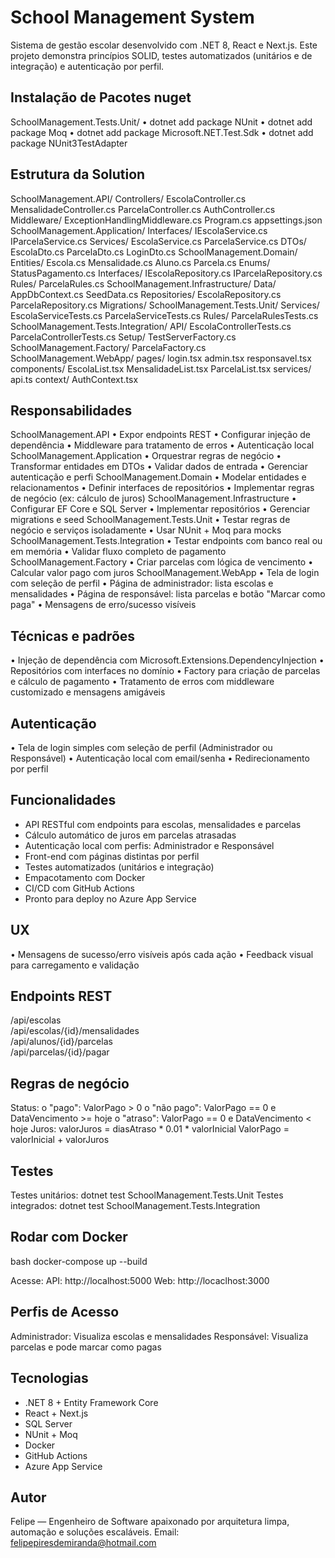 #  School Management System

Sistema de gestão escolar desenvolvido com .NET 8, React e Next.js. 
Este projeto demonstra princípios SOLID, testes automatizados (unitários e de integração) e autenticação por perfil.

## Instalação de Pacotes nuget

SchoolManagement.Tests.Unit/
	• dotnet add package NUnit
	• dotnet add package Moq
	• dotnet add package Microsoft.NET.Test.Sdk
	• dotnet add package NUnit3TestAdapter

## Estrutura da Solution

SchoolManagement.API/
	Controllers/
		EscolaController.cs
		MensalidadeController.cs
		ParcelaController.cs
		AuthController.cs
		Middleware/
		ExceptionHandlingMiddleware.cs
	Program.cs
	appsettings.json
SchoolManagement.Application/
	Interfaces/
		IEscolaService.cs
		IParcelaService.cs
	Services/
		EscolaService.cs
		ParcelaService.cs
	DTOs/
		EscolaDto.cs
		ParcelaDto.cs
		LoginDto.cs
SchoolManagement.Domain/
	Entities/
		Escola.cs
		Mensalidade.cs
		Aluno.cs
		Parcela.cs
	Enums/
		StatusPagamento.cs
	Interfaces/
		IEscolaRepository.cs
		IParcelaRepository.cs
	Rules/
		ParcelaRules.cs
SchoolManagement.Infrastructure/
	Data/
		AppDbContext.cs
		SeedData.cs
	Repositories/
		EscolaRepository.cs
		ParcelaRepository.cs
	Migrations/
SchoolManagement.Tests.Unit/
	Services/
		EscolaServiceTests.cs
		ParcelaServiceTests.cs
	Rules/
		ParcelaRulesTests.cs
SchoolManagement.Tests.Integration/
	API/
		EscolaControllerTests.cs
		ParcelaControllerTests.cs
	Setup/
		TestServerFactory.cs
SchoolManagement.Factory/
	ParcelaFactory.cs
SchoolManagement.WebApp/
	pages/
		login.tsx
		admin.tsx
		responsavel.tsx
	components/
		EscolaList.tsx
		MensalidadeList.tsx
		ParcelaList.tsx
	services/
		api.ts
	context/
		AuthContext.tsx


##  Responsabilidades

SchoolManagement.API
	•	Expor endpoints REST
	•	Configurar injeção de dependência
	•	Middleware para tratamento de erros
	•	Autenticação local
SchoolManagement.Application
	•	Orquestrar regras de negócio
	•	Transformar entidades em DTOs
	•	Validar dados de entrada
	•	Gerenciar autenticação e perfi
SchoolManagement.Domain
	•	Modelar entidades e relacionamentos
	•	Definir interfaces de repositórios
	•	Implementar regras de negócio (ex: cálculo de juros)
SchoolManagement.Infrastructure
	•	Configurar EF Core e SQL Server
	•	Implementar repositórios
	•	Gerenciar migrations e seed
SchoolManagement.Tests.Unit
	•	Testar regras de negócio e serviços isoladamente
	•	Usar NUnit + Moq para mocks
SchoolManagement.Tests.Integration
	•	Testar endpoints com banco real ou em memória
	•	Validar fluxo completo de pagamento
SchoolManagement.Factory
	•	Criar parcelas com lógica de vencimento
	•	Calcular valor pago com juros
SchoolManagement.WebApp
	•	Tela de login com seleção de perfil
	•	Página de administrador: lista escolas e mensalidades
	•	Página de responsável: lista parcelas e botão "Marcar como paga"
	•	Mensagens de erro/sucesso visíveis

## Técnicas e padrões

• Injeção de dependência com Microsoft.Extensions.DependencyInjection
• Repositórios com interfaces no domínio
• Factory para criação de parcelas e cálculo de pagamento
• Tratamento de erros com middleware customizado e mensagens amigáveis

## Autenticação
• Tela de login simples com seleção de perfil (Administrador ou Responsável)
• Autenticação local com email/senha
• Redirecionamento por perfil

## Funcionalidades

- API RESTful com endpoints para escolas, mensalidades e parcelas
- Cálculo automático de juros em parcelas atrasadas
- Autenticação local com perfis: Administrador e Responsável
- Front-end com páginas distintas por perfil
- Testes automatizados (unitários e integração)
- Empacotamento com Docker
- CI/CD com GitHub Actions
- Pronto para deploy no Azure App Service

## UX
• Mensagens de sucesso/erro visíveis após cada ação
• Feedback visual para carregamento e validação

## Endpoints REST
		
/api/escolas		
/api/escolas/{id}/mensalidades		
/api/alunos/{id}/parcelas		
/api/parcelas/{id}/pagar		

## Regras de negócio

Status:
	o "pago": ValorPago > 0
	o "não pago": ValorPago == 0 e DataVencimento >= hoje
	o "atraso": ValorPago == 0 e DataVencimento < hoje
Juros: valorJuros = diasAtraso * 0.01 * valorInicial
ValorPago = valorInicial + valorJuros

## Testes
Testes unitários: dotnet test SchoolManagement.Tests.Unit
Testes integrados: dotnet test SchoolManagement.Tests.Integration

## Rodar com Docker

bash
docker-compose up --build

Acesse:
	API: http://localhost:5000
	Web: http://locaclhost:3000

## Perfis de Acesso

Administrador: Visualiza escolas e mensalidades
Responsável: Visualiza parcelas e pode marcar como pagas

## Tecnologias

- .NET 8 + Entity Framework Core
- React + Next.js
- SQL Server
- NUnit + Moq
- Docker
- GitHub Actions
- Azure App Service

## Autor
Felipe — Engenheiro de Software apaixonado por arquitetura limpa, automação e soluções escaláveis.
Email: felipepiresdemiranda@hotmail.com



